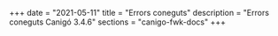 +++
date        = "2021-05-11"
title       = "Errors coneguts"
description = "Errors coneguts Canigó 3.4.6"
sections    = "canigo-fwk-docs"
+++